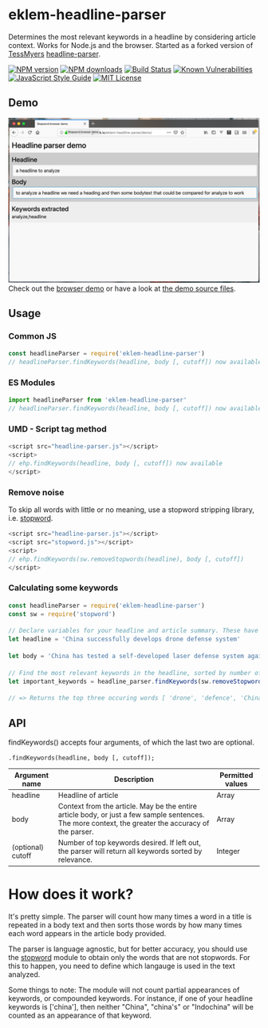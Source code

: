 # eklem-headline-parser

Determines the most relevant keywords in a headline by considering article context. Works for Node.js and the browser. Started as a forked version of [TessMyers](https://github.com/TessMyers) [headline-parser](https://github.com/TessMyers/headline-parser).

[![NPM version][npm-version-image]][npm-url]
[![NPM downloads][npm-downloads-image]][npm-url]
[![Build Status][travis-image]][travis-url]
[![Known Vulnerabilities][snyk-image]][snyk-url]
[![JavaScript Style Guide][standardjs-image]][standardjs-url]
[![MIT License][license-image]][license-url]

## Demo
![Browser demo screenshot](./demo/ehp-demo-screenshot.png)
Check out the [browser demo](https://eklem.github.io/eklem-headline-parser/demo/) or have a look at [the demo source files](https://github.com/eklem/eklem-headline-parser/tree/master/demo).


## Usage

### Common JS
```javascript
const headlineParser = require('eklem-headline-parser')
// headlineParser.findKeywords(headline, body [, cutoff]) now available
```

### ES Modules
```javascript
import headlineParser from 'eklem-headline-parser'
// headlineParser.findKeywords(headline, body [, cutoff]) now available
```

### UMD - Script tag method
```javascript
<script src="headline-parser.js"></script>
<script>
// ehp.findKeywords(headline, body [, cutoff]) now available
</script>
```

### Remove noise
To skip all words with little or no meaning, use a stopword stripping library, i.e. [stopword](https://github.com/fergiemcdowall/stopword).

```javascript
<script src="headline-parser.js"></script>
<script src="stopword.js"></script>
<script>
// ehp.findKeywords(sw.removeStopwords(headline), body [, cutoff])
</script>
```

### Calculating some keywords

```javascript
const headlineParser = require('eklem-headline-parser')
const sw = require('stopword')

// Declare variables for your headline and article summary. These have been edited to provide a good example.
let headline = 'China successfully develops drone defense system'

let body = 'China has tested a self-developed laser defense system against small-scale low-altitude drones, state media said on Sunday. Reportedly, the drone defense is designed to destroy small-scale drones flying within an altitude of 500 meters and at speeds below 50 meters per second. In addition to the drone network, china has developed stealth jets and has built one aircraft carrier.'

// Find the most relevant keywords in the headline, sorted by number of appearances in the body text
let important_keywords = headline_parser.findKeywords(sw.removeStopwords(headline.split(' ')), body.split(' '), 3);

// => Returns the top three occuring words [ 'drone', 'defence', 'China' ], with 'drone' appearing most often.
```

## API

findKeywords() accepts four arguments, of which the last two are optional. 

    .findKeywords(headline, body [, cutoff]);

| Argument name | Description | Permitted values |
|---------------|-------------|------------------|
| headline| Headline of article | Array|
| body | Context from the article. May be the entire article body, or just a few sample sentences. The more context, the greater the accuracy of the parser.| Array|
| (optional) cutoff | Number of top keywords desired. If left out, the parser will return all keywords sorted by relevance. | Integer |
  
# How does it work?

It's pretty simple.  The parser will count how many times a word in a title is repeated in a body text and then sorts those words by how many times each word appears in the article body provided.

The parser is language agnostic, but for better accuracy, you should use the [stopword](https://www.npmjs.org/package/stopword) module to obtain only the words that are not stopwords. For this to happen, you need to define which langauge is used in the text analyzed.

Some things to note: The module will not count partial appearances of keywords, or compounded keywords. For instance, if one of your headline keywords is ['china'], then neither "China", "china's" or "Indochina" will be counted as an appearance of that keyword.


[license-image]: http://img.shields.io/badge/license-MIT-blue.svg?style=flat
[license-url]: LICENSE
[npm-url]: https://npmjs.org/package/eklem-headline-parser
[npm-version-image]: http://img.shields.io/npm/v/eklem-headline-parser.svg?style=flat
[npm-downloads-image]: http://img.shields.io/npm/dm/eklem-headline-parser.svg?style=flat
[travis-url]: http://travis-ci.org/eklem/eklem-headline-parser
[travis-image]: http://img.shields.io/travis/eklem/eklem-headline-parser.svg?style=flat
[snyk-url]: https://snyk.io/test/github/eklem/eklem-headline-parser?targetFile=package.json
[snyk-image]: https://snyk.io/test/github/eklem/eklem-headline-parser/badge.svg?targetFile=package.json
[standardjs-url]: https://standardjs.com
[standardjs-image]: https://img.shields.io/badge/code_style-standard-brightgreen.svg?style=flat-square

